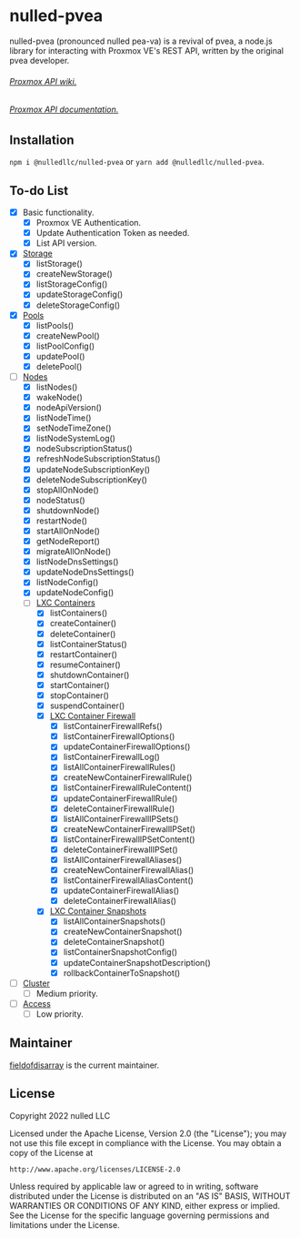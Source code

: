 # nulled-pvea
nulled-pvea (pronounced nulled pea-va) is a revival of pvea, a node.js library for interacting with Proxmox VE's REST API, written by the original pvea developer. 

###### [Proxmox API wiki.](https://pve.proxmox.com/wiki/Proxmox_VE_API)
###### [Proxmox API documentation.](https://pve.proxmox.com/pve-docs/api-viewer/index.html)

## Installation

  `npm i @nulledllc/nulled-pvea` or  `yarn add @nulledllc/nulled-pvea`.

## To-do List

- [X] Basic functionality.
    - [X] Proxmox VE Authentication.
    - [X] Update Authentication Token as needed.
    - [X] List API version.

- [X] [Storage](https://pve.proxmox.com/pve-docs/api-viewer/#/storage)
    - [X] listStorage()
    - [X] createNewStorage()
    - [X] listStorageConfig()
    - [X] updateStorageConfig()
    - [X] deleteStorageConfig()

- [X] [Pools](https://pve.proxmox.com/pve-docs/api-viewer/#/pools)
    - [X] listPools()
    - [X] createNewPool()
    - [X] listPoolConfig()
    - [X] updatePool()
    - [X] deletePool()

- [ ] [Nodes](https://pve.proxmox.com/pve-docs/api-viewer/#/nodes)
    - [X] listNodes()
    - [X] wakeNode()
    - [X] nodeApiVersion()
    - [X] listNodeTime()
    - [X] setNodeTimeZone()
    - [X] listNodeSystemLog()
    - [X] nodeSubscriptionStatus()
    - [X] refreshNodeSubscriptionStatus()
    - [X] updateNodeSubscriptionKey()
    - [X] deleteNodeSubscriptionKey()
    - [X] stopAllOnNode()
    - [X] nodeStatus()
    - [X] shutdownNode()
    - [X] restartNode()
    - [X] startAllOnNode()
    - [X] getNodeReport()
    - [X] migrateAllOnNode()
    - [X] listNodeDnsSettings()
    - [X] updateNodeDnsSettings()
    - [X] listNodeConfig()
    - [X] updateNodeConfig()
    - [ ] [LXC Containers](https://pve.proxmox.com/pve-docs/api-viewer/#/nodes/{node}/lxc)
      - [X] listContainers()
      - [X] createContainer() 
      - [X] deleteContainer()
      - [X] listContainerStatus()
      - [X] restartContainer()
      - [X] resumeContainer()
      - [X] shutdownContainer()
      - [X] startContainer()
      - [X] stopContainer()
      - [X] suspendContainer()
      - [X] [LXC Container Firewall](https://pve.proxmox.com/pve-docs/api-viewer/#/nodes/{node}/lxc/{vmid}/firewall)
        - [X] listContainerFirewallRefs()
        - [X] listContainerFirewallOptions()
        - [X] updateContainerFirewallOptions()
        - [X] listContainerFirewallLog()
        - [X] listAllContainerFirewallRules()
        - [X] createNewContainerFirewallRule()
        - [X] listContainerFirewallRuleContent()
        - [X] updateContainerFirewallRule()
        - [X] deleteContainerFirewallRule()
        - [X] listAllContainerFirewallIPSets()
        - [X] createNewContainerFirewallIPSet()
        - [X] listContainerFirewallIPSetContent()
        - [X] deleteContainerFirewallIPSet()
        - [X] listAllContainerFirewallAliases()
        - [X] createNewContainerFirewallAlias()
        - [X] listContainerFirewallAliasContent()
        - [X] updateContainerFirewallAlias()
        - [X] deleteContainerFirewallAlias()
      - [X] [LXC Container Snapshots](https://pve.proxmox.com/pve-docs/api-viewer/#/nodes/{node}/lxc/{vmid}/snapshot)
        - [X] listAllContainerSnapshots()
        - [X] createNewContainerSnapshot()
        - [X] deleteContainerSnapshot()
        - [X] listContainerSnapshotConfig()
        - [X] updateContainerSnapshotDescription()
        - [X] rollbackContainerToSnapshot()
 
- [ ] [Cluster](https://pve.proxmox.com/pve-docs/api-viewer/#/cluster)
    - [ ] Medium priority.

- [ ] [Access](https://pve.proxmox.com/pve-docs/api-viewer/#/nodes)
    - [ ] Low priority.
 
## Maintainer
[fieldofdisarray](https://github.com/fieldofdisarray) is the current maintainer. 

## License

Copyright 2022 nulled LLC

Licensed under the Apache License, Version 2.0 (the "License");
you may not use this file except in compliance with the License.
You may obtain a copy of the License at

    http://www.apache.org/licenses/LICENSE-2.0

Unless required by applicable law or agreed to in writing, software
distributed under the License is distributed on an "AS IS" BASIS,
WITHOUT WARRANTIES OR CONDITIONS OF ANY KIND, either express or implied.
See the License for the specific language governing permissions and
limitations under the License.
